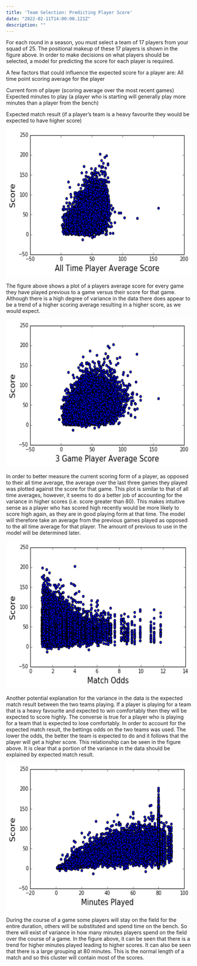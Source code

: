 ```yaml
---
title: 'Team Selection: Predicting Player Score'
date: "2022-02-11T14:00:00.121Z"
description: ""
---
```


For each round in a season, you must select a team of 17 players from your squad of 25. The positional makeup of these 17 players is shown in the figure above. In order to make decisions on what players should be selected, a model for predicting the score for each player is required.

A few factors that could influence the expected score for a player are:
All time point scoring average for the player

Current form of player (scoring average over the most recent games)
Expected minutes to play (a player who is starting will generally play more minutes than a player from the bench)

Expected match result (if a player’s team is a heavy favourite they would be expected to have higher score)


<img src="https://github.com/jackpink/pink.ai/blob/master/content/nrl-supercoach/team-selection-predicting-player-score/all-time.png?raw=true" width="600" height="400">

The figure above shows a plot of a players average score for every game they have played previous to a game versus their score for that game. Although there is a high degree of variance in the data there does appear to be a trend of a higher scoring average resulting in a higher score, as we would expect. 

<img src="https://github.com/jackpink/pink.ai/blob/master/content/nrl-supercoach/team-selection-predicting-player-score/3-game-avg.png?raw=true" width="600" height="400">

In order to better measure the current scoring form of a player, as opposed to their all time average, the average over the last three games they played was plotted against the score for that game. This plot is similar to that of all time averages, however, it seems to do a better job of accounting for the variance in higher scores (i.e. score greater than 80). This makes intuitive sense as a player who has scored high recently would be more likely to score high again, as they are in good playing form at that time.
The model will therefore take an average from the previous games played as opposed to the all time average for that player. The amount of previous to use in the model will be determined later.

<img src="https://github.com/jackpink/pink.ai/blob/master/content/nrl-supercoach/team-selection-predicting-player-score/match-odds.png?raw=true" width="600" height="400">

Another potential explanation for the variance in the data is the expected match result between the two teams playing. If a player is playing for a team that is a heavy favourite and expected to win comfortably then they will be expected to score highly. The converse is true for a player who is playing for a team that is expected to lose comfortably. In order to account for the expected match result, the bettings odds on the two teams was used. The lower the odds, the better the team is expected to do and it follows that the player will get a higher score. This relationship can be seen in the figure above. It is clear that a portion of the variance in the data should be explained by expected match result.

<img src="https://github.com/jackpink/pink.ai/blob/master/content/nrl-supercoach/team-selection-predicting-player-score/minutes-played.png?raw=true" width="600" height="400">

During the course of a game some players will stay on the field for the entire duration, others will be substituted and spend time on the bench. So there will exist of variance in how many minutes players spend on the field over the course of a game. In the figure above, it can be seen that there is a trend for higher minutes played leading to higher scores. It can also be seen that there is a large grouping at 80 minutes. This is the normal length of a match and so this cluster will contain most of the scores. 